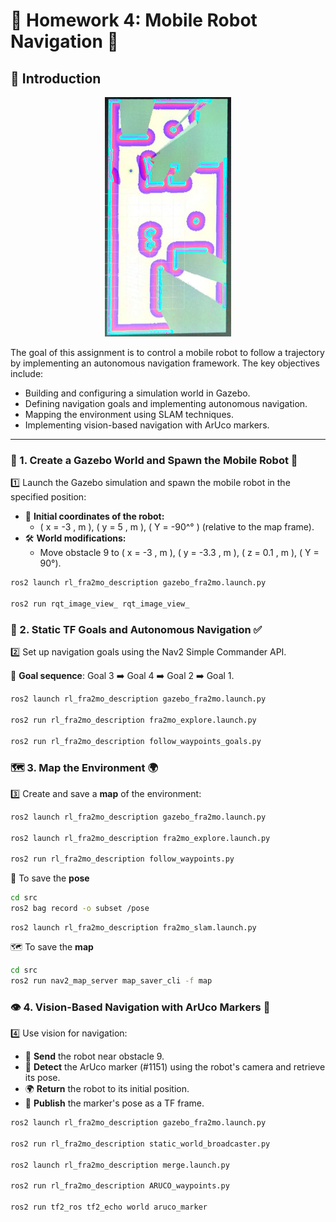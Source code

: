 # 🤖 Homework 4: Mobile Robot Navigation 🚀
## 📝 Introduction

<p align="center">
  <img src="image.jpg" alt="Homework 4" width="40%">
</p>



The goal of this assignment is to control a mobile robot to follow a trajectory by implementing an autonomous navigation framework.
The key objectives include:
- Building and configuring a simulation world in Gazebo.
- Defining navigation goals and implementing autonomous navigation.
- Mapping the environment using SLAM techniques.
- Implementing vision-based navigation with ArUco markers.  
 
---

### 🔧 1. Create a Gazebo World and Spawn the Mobile Robot 🤖

1️⃣ Launch the Gazebo simulation and spawn the mobile robot in the specified position:

- 📍 **Initial coordinates of the robot:**
  - \( x = -3 \, m \), \( y = 5 \, m \), \( Y = -90^° \) (relative to the map frame).
- 🛠️ **World modifications:**
  - Move obstacle 9 to \( x = -3 \, m \), \( y = -3.3 \, m \), \( z = 0.1 \, m \), \( Y = 90°\).

```bash
ros2 launch rl_fra2mo_description gazebo_fra2mo.launch.py 

ros2 run rqt_image_view_ rqt_image_view_
```
### 🧭 2. Static TF Goals and Autonomous Navigation ✅

2️⃣ Set up navigation goals using the Nav2 Simple Commander API.

🎯 **Goal sequence**: Goal 3 ➡️ Goal 4 ➡️ Goal 2 ➡️ Goal 1.

```bash
ros2 launch rl_fra2mo_description gazebo_fra2mo.launch.py 

ros2 run rl_fra2mo_description fra2mo_explore.launch.py

ros2 run rl_fra2mo_description follow_waypoints_goals.py
```

### 🗺️ 3. Map the Environment 🌍

3️⃣ Create and save a **map** of the environment:

``` bash
ros2 launch rl_fra2mo_description gazebo_fra2mo.launch.py

ros2 launch rl_fra2mo_description fra2mo_explore.launch.py

ros2 run rl_fra2mo_description follow_waypoints.py
```
🤖 To save the **pose** 
``` bash
cd src
ros2 bag record -o subset /pose
```
```
ros2 launch rl_fra2mo_description fra2mo_slam.launch.py
```
🗺️ To save the **map**
``` bash
cd src
ros2 run nav2_map_server map_saver_cli -f map
```
### 👁️ 4. Vision-Based Navigation with ArUco Markers 🧩

4️⃣ Use vision for navigation:

- 🎯 **Send** the robot near obstacle 9.
- 🚦 **Detect** the ArUco marker (#1151) using the robot's camera and retrieve its pose.
- 🌍 **Return** the robot to its initial position.
- 📌 **Publish** the marker's pose as a TF frame.

``` bash
ros2 launch rl_fra2mo_description gazebo_fra2mo.launch.py 

ros2 run rl_fra2mo_description static_world_broadcaster.py 

ros2 launch rl_fra2mo_description merge.launch.py 

ros2 run rl_fra2mo_description ARUCO_waypoints.py 

ros2 run tf2_ros tf2_echo world aruco_marker 
```
